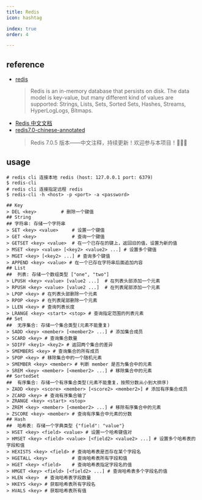 ```yaml
---
title: Redis
icon: hashtag

index: true
order: 4

---
```


<!-- more -->

## reference

- [redis](https://github.com/redis/redis)
    > Redis is an in-memory database that persists on disk. The data model is key-value, but many different kind of values are supported: Strings, Lists, Sets, Sorted Sets, Hashes, Streams, HyperLogLogs, Bitmaps.
- [Redis 中文文档](https://www.redisio.com/)
- [redis7.0-chinese-annotated](https://github.com/CN-annotation-team/redis7.0-chinese-annotated)
    > Redis 7.0.5 版本——中文注释，持续更新！欢迎参与本项目！🍭🍭🍭

## usage

``` shell
# redis cli 连接本地 redis (host: 127.0.0.1 port: 6379)
$ redis-cli 
# redis cli 连接指定远程 redis
$ redis-cli -h <host> -p <port> -a <password>
```

``` shell
## Key
> DEL <key>         # 删除一个键值
## String 
## 字符串: 存储一个字符串
> SET <key> <value>     # 设置一个键值
> GET <key>             # 查询一个键值
> GETSET <key> <value>  # 在一个已存在的键上，返回旧的值，设置为新的值
> MSET <key> <value> [<key2> <value2> ...] # 设置多个键值
> MGET <key> [<key2> ...] # 查询多个键值
> APPEND <key> <value> # 在一个已存在字符串后面追加内容
## List
##  列表: 存储一个数组类型 ["one", "two"]
> LPUSH <key> <value> [value2 ...]  # 在列表头部添加一个元素
> RPUSH <key> <value> [value2 ...]  # 在列表尾部添加一个元素
> LPOP <key> # 在列表头部删除一个元素
> RPOP <key> # 在列表尾部删除一个元素 
> LLEN <key> # 查询列表长度
> LRANGE <key> <start> <stop> # 查询指定范围的列表元素
## Set
##  无序集合: 存储一个集合类型(元素不能重复)
> SADD <key> <member> [<member2> ...] # 添加集合成员
> SCARD <key> # 查询集合数量
> SDIFF <key1> <key2> # 返回两个集合的差异
> SMEMBERS <key> # 查询集合的所有成员
> SPOP <key> # 移除集合中的一个随机元素
> SMEMBER <key> <member> # 判断 member 是否为集合中的元素
> SREM <key> <member> [<member2> ...] # 移除集合中的元素
## SortedSet
##  有序集合: 存储一个有序集合类型(元素不能重复，按照分数从小到大排序)
> ZADD <key> <score> <member> [<score2> <member2>] # 添加有序集合成员
> ZCARD <key> # 查询有序集合输了
> ZRANGE <key> <start> <stop> 
> ZREM <key> <member> [<member2> ...] # 移除有序集合中的元素
> ZSCORE <key> <member> # 查询有序集合中元素的分数
## Hash
##  哈希表: 存储一个字典类型 {"field": "value"}
> HSET <key> <field> <value> # 设置一个哈希键值对
> HMSET <key> <field> <value> [<field2> <value2> ...] # 设置多个哈希表的字段和值
> HEXISTS <key> <field> # 查询哈希表是否存在某个字段名
> HGETALL <key>         # 查询哈希表所有字段和值
> HGET <key> <field>    # 查询哈希表指定字段名的值
> HMGET <key> <field> [<field2> ...] # 查询哈希表多个字段名的值
> HLEN <key>  # 查询哈希表字段数量
> HKEYS <key> # 获取哈希表所有字段名
> HVALS <key> # 获取哈希表所有值
```